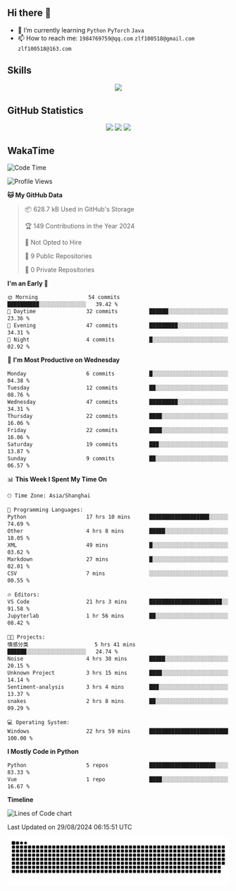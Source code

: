 ## Hi there 👋

- 🌱 I’m currently learning `Python` `PyTorch` `Java`
- 📫 How to reach me: `1984769759@qq.com` `zlf100518@gmail.com` `zlf100518@163.com`

## Skills
<div align="center"> <img src="https://skillicons.dev/icons?i=python,linux,git,github,html,css,js" /> </div>

## GitHub Statistics

<div align="center">
  <img src="https://github-readme-stats.vercel.app/api?username=mrcchenfeng&show_icons=true&theme=tokyonight" />
  <img src="https://github-readme-stats.vercel.app/api/top-langs/?username=mrcchenfeng&show_icons=true&theme=tokyonight" />
  <img src="https://github-readme-activity-graph.vercel.app/graph?username=mrcchenfeng&theme=xcode" />
</div>

## WakaTime

<!--START_SECTION:waka-->
![Code Time](http://img.shields.io/badge/Code%20Time-62%20hrs%2013%20mins-blue)

![Profile Views](http://img.shields.io/badge/Profile%20Views-0-blue)

**🐱 My GitHub Data** 

> 📦 628.7 kB Used in GitHub's Storage 
 > 
> 🏆 149 Contributions in the Year 2024
 > 
> 🚫 Not Opted to Hire
 > 
> 📜 9 Public Repositories 
 > 
> 🔑 0 Private Repositories 
 > 
**I'm an Early 🐤** 

```text
🌞 Morning                54 commits          ██████████░░░░░░░░░░░░░░░   39.42 % 
🌆 Daytime                32 commits          ██████░░░░░░░░░░░░░░░░░░░   23.36 % 
🌃 Evening                47 commits          █████████░░░░░░░░░░░░░░░░   34.31 % 
🌙 Night                  4 commits           █░░░░░░░░░░░░░░░░░░░░░░░░   02.92 % 
```
📅 **I'm Most Productive on Wednesday** 

```text
Monday                   6 commits           █░░░░░░░░░░░░░░░░░░░░░░░░   04.38 % 
Tuesday                  12 commits          ██░░░░░░░░░░░░░░░░░░░░░░░   08.76 % 
Wednesday                47 commits          █████████░░░░░░░░░░░░░░░░   34.31 % 
Thursday                 22 commits          ████░░░░░░░░░░░░░░░░░░░░░   16.06 % 
Friday                   22 commits          ████░░░░░░░░░░░░░░░░░░░░░   16.06 % 
Saturday                 19 commits          ███░░░░░░░░░░░░░░░░░░░░░░   13.87 % 
Sunday                   9 commits           ██░░░░░░░░░░░░░░░░░░░░░░░   06.57 % 
```


📊 **This Week I Spent My Time On** 

```text
🕑︎ Time Zone: Asia/Shanghai

💬 Programming Languages: 
Python                   17 hrs 10 mins      ███████████████████░░░░░░   74.69 % 
Other                    4 hrs 8 mins        █████░░░░░░░░░░░░░░░░░░░░   18.05 % 
XML                      49 mins             █░░░░░░░░░░░░░░░░░░░░░░░░   03.62 % 
Markdown                 27 mins             █░░░░░░░░░░░░░░░░░░░░░░░░   02.01 % 
CSV                      7 mins              ░░░░░░░░░░░░░░░░░░░░░░░░░   00.55 % 

🔥 Editors: 
VS Code                  21 hrs 3 mins       ███████████████████████░░   91.58 % 
Jupyterlab               1 hr 56 mins        ██░░░░░░░░░░░░░░░░░░░░░░░   08.42 % 

🐱‍💻 Projects: 
情感分类                     5 hrs 41 mins       ██████░░░░░░░░░░░░░░░░░░░   24.74 % 
Noise                    4 hrs 38 mins       █████░░░░░░░░░░░░░░░░░░░░   20.15 % 
Unknown Project          3 hrs 15 mins       ████░░░░░░░░░░░░░░░░░░░░░   14.14 % 
Sentiment-analysis       3 hrs 4 mins        ███░░░░░░░░░░░░░░░░░░░░░░   13.37 % 
snakes                   2 hrs 8 mins        ██░░░░░░░░░░░░░░░░░░░░░░░   09.29 % 

💻 Operating System: 
Windows                  22 hrs 59 mins      █████████████████████████   100.00 % 
```

**I Mostly Code in Python** 

```text
Python                   5 repos             █████████████████████░░░░   83.33 % 
Vue                      1 repo              ████░░░░░░░░░░░░░░░░░░░░░   16.67 % 
```



**Timeline**

![Lines of Code chart](https://raw.githubusercontent.com/mrcchenfeng/mrcchenfeng/main/assets/bar_graph.png)


 Last Updated on 29/08/2024 06:15:51 UTC
<!--END_SECTION:waka-->

<div align="center"><img src="./assets/github-snake-dark.svg" /></div>
